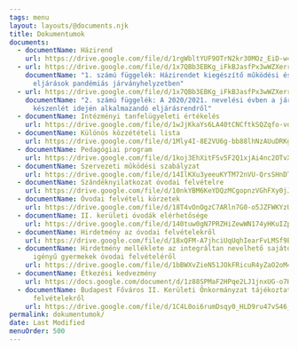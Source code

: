 ```yaml
---
tags: menu
layout: layouts/@documents.njk
title: Dokumentumok
documents:
  - documentName: Házirend
    url: https://drive.google.com/file/d/1rgWbltYUF9OTrN2kr30MOz_EiD-w4y4O/view?usp=sharing
  - url: https://drive.google.com/file/d/1x7QBb3EBKg_iFkBJasfPx3wWZXerrGFj/view?usp=sharing
    documentName: "1. számú függelék: Házirendet kiegészítő működési és egészségügyi
      eljárások pandémiás járványhelyzetben"
  - url: https://drive.google.com/file/d/1x7QBb3EBKg_iFkBJasfPx3wWZXerrGFj/view?usp=sharing
    documentName: "2. számú függelék: A 2020/2021. nevelési évben a járványügyi
      készenlét idején alkalmazandó eljárásrendről"
  - documentName: Intézményi tanfelügyeleti értékelés
    url: https://drive.google.com/file/d/1wJjKkaYs6LA40tCNCftkSQZqfo-vdZ5h/view?usp=sharing
  - documentName: Különös közzétételi lista
    url: https://drive.google.com/file/d/1Mly4I-8E2VU6g-bb88lhNzAUuDRKg9k5/view?usp=sharing
  - documentName: Pedagógiai program
    url: https://drive.google.com/file/d/1koj3EhXitFSv5F2Q1xjAi4nc2OTvXdUk/view?usp=sharing
  - documentName: Szervezeti működési szabályzat
    url: https://drive.google.com/file/d/14IlKXu3yeeuKYTM72nVU-QrsSHnDTI2R/view?usp=sharing
  - documentName: Szándéknyilatkozat óvodai felvételre
    url: https://drive.google.com/file/d/10nkYBM6KeYDQzMCgopnzVGhFXy0jJWHJ/view
  - documentName: Óvodai felvételi körzetek
    url: https://drive.google.com/file/d/18T4vOnOgzC7ARln7G0-o5JZFWKYzU9Mm/view?usp=sharing
  - documentName: II. kerületi óvodák elérhetősége
    url: https://drive.google.com/file/d/140tuw0gN7PRZHiZewWN174yHKuIZpfve/view?usp=sharing
  - documentName: Hirdetmény az óvodai felvételekről
    url: https://drive.google.com/file/d/18xQFM-A7jhciUqUqhIearFvLMSf9Ez0L/view?usp=sharing
  - documentName: Hirdetmény melléklete az integráltan nevelhető sajátos nevelési
      igényű gyermekek óvodai felvételéről
    url: https://drive.google.com/file/d/1bBWXvZieN51JOkFRicuR4yZaO2oM4rHi/view?usp=sharing
  - documentName: Étkezési kedvezmény
    url: https://docs.google.com/document/d/1z88SPMaF2HPqe2LJ1jnxUG-o7HySGThVaTGTfujnuvw/edit?usp=sharing
  - documentName: Budapest Főváros II. Kerületi Önkormányzat tájékoztató az óvodai
      felvételekről
    url: https://drive.google.com/file/d/1C4L0oi6rumDsqy0_HLD9ru47vS46_RUb/view?usp=sharing
permalink: dokumentumok/
date: Last Modified
menuOrder: 500
---
```

